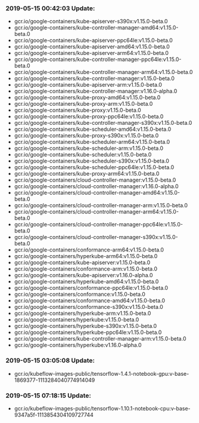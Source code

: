 ### 2019-05-15 00:42:03 Update:

- gcr.io/google-containers/kube-apiserver-s390x:v1.15.0-beta.0
- gcr.io/google-containers/kube-controller-manager-amd64:v1.15.0-beta.0
- gcr.io/google-containers/kube-apiserver-ppc64le:v1.15.0-beta.0
- gcr.io/google-containers/kube-apiserver-amd64:v1.15.0-beta.0
- gcr.io/google-containers/kube-apiserver-arm64:v1.15.0-beta.0
- gcr.io/google-containers/kube-controller-manager-ppc64le:v1.15.0-beta.0
- gcr.io/google-containers/kube-controller-manager-arm64:v1.15.0-beta.0
- gcr.io/google-containers/kube-controller-manager:v1.15.0-beta.0
- gcr.io/google-containers/kube-apiserver-arm:v1.15.0-beta.0
- gcr.io/google-containers/kube-controller-manager:v1.16.0-alpha.0
- gcr.io/google-containers/kube-proxy-amd64:v1.15.0-beta.0
- gcr.io/google-containers/kube-proxy-arm:v1.15.0-beta.0
- gcr.io/google-containers/kube-proxy:v1.15.0-beta.0
- gcr.io/google-containers/kube-proxy-ppc64le:v1.15.0-beta.0
- gcr.io/google-containers/kube-controller-manager-s390x:v1.15.0-beta.0
- gcr.io/google-containers/kube-scheduler-amd64:v1.15.0-beta.0
- gcr.io/google-containers/kube-proxy-s390x:v1.15.0-beta.0
- gcr.io/google-containers/kube-scheduler-arm64:v1.15.0-beta.0
- gcr.io/google-containers/kube-scheduler-arm:v1.15.0-beta.0
- gcr.io/google-containers/kube-scheduler:v1.15.0-beta.0
- gcr.io/google-containers/kube-scheduler-s390x:v1.15.0-beta.0
- gcr.io/google-containers/kube-scheduler-ppc64le:v1.15.0-beta.0
- gcr.io/google-containers/kube-proxy-arm64:v1.15.0-beta.0
- gcr.io/google-containers/cloud-controller-manager:v1.15.0-beta.0
- gcr.io/google-containers/cloud-controller-manager:v1.16.0-alpha.0
- gcr.io/google-containers/cloud-controller-manager-amd64:v1.15.0-beta.0
- gcr.io/google-containers/cloud-controller-manager-arm:v1.15.0-beta.0
- gcr.io/google-containers/cloud-controller-manager-arm64:v1.15.0-beta.0
- gcr.io/google-containers/cloud-controller-manager-ppc64le:v1.15.0-beta.0
- gcr.io/google-containers/cloud-controller-manager-s390x:v1.15.0-beta.0
- gcr.io/google-containers/conformance-arm64:v1.15.0-beta.0
- gcr.io/google-containers/hyperkube-arm64:v1.15.0-beta.0
- gcr.io/google-containers/kube-apiserver:v1.15.0-beta.0
- gcr.io/google-containers/conformance-arm:v1.15.0-beta.0
- gcr.io/google-containers/kube-apiserver:v1.16.0-alpha.0
- gcr.io/google-containers/hyperkube-amd64:v1.15.0-beta.0
- gcr.io/google-containers/conformance-ppc64le:v1.15.0-beta.0
- gcr.io/google-containers/conformance:v1.15.0-beta.0
- gcr.io/google-containers/conformance-amd64:v1.15.0-beta.0
- gcr.io/google-containers/conformance-s390x:v1.15.0-beta.0
- gcr.io/google-containers/hyperkube-arm:v1.15.0-beta.0
- gcr.io/google-containers/hyperkube:v1.15.0-beta.0
- gcr.io/google-containers/hyperkube-s390x:v1.15.0-beta.0
- gcr.io/google-containers/hyperkube-ppc64le:v1.15.0-beta.0
- gcr.io/google-containers/kube-controller-manager-arm:v1.15.0-beta.0
- gcr.io/google-containers/hyperkube:v1.16.0-alpha.0
### 2019-05-15 03:05:08 Update:

- gcr.io/kubeflow-images-public/tensorflow-1.4.1-notebook-gpu:v-base-1869377-1113284040774914049
### 2019-05-15 07:18:15 Update:

- gcr.io/kubeflow-images-public/tensorflow-1.10.1-notebook-cpu:v-base-9347a5f-1113854304109727744

